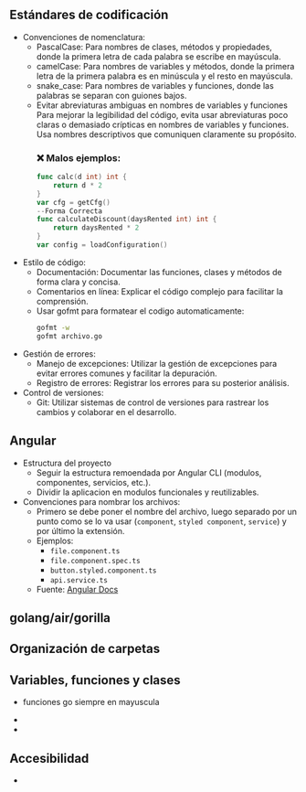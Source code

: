 ## Estándares de codificación
 - Convenciones de nomenclatura:
    - PascalCase: Para nombres de clases, métodos y propiedades, donde la primera letra de cada palabra se escribe en mayúscula. 
    - camelCase: Para nombres de variables y métodos, donde la primera letra de la primera palabra es en minúscula y el resto en    mayúscula. 
    - snake_case: Para nombres de variables y funciones, donde las palabras se separan con guiones bajos.
    - Evitar abreviaturas ambiguas en nombres de variables y funciones
        Para mejorar la legibilidad del código, evita usar abreviaturas poco claras o demasiado crípticas en nombres de variables y funciones. Usa nombres descriptivos que comuniquen claramente su propósito.
        ### ❌ Malos ejemplos:
        ```go
        func calc(d int) int {
            return d * 2
        }
        var cfg = getCfg()
        --Forma Correcta
        func calculateDiscount(daysRented int) int {
            return daysRented * 2
        }
        var config = loadConfiguration()

  - Estilo de código:
     - Documentación: Documentar las funciones, clases y métodos de forma clara y concisa. 
     - Comentarios en línea: Explicar el código complejo para facilitar la comprensión. 
     - Usar gofmt para formatear el codigo automaticamente:
        ```bash
        gofmt -w 
        gofmt archivo.go
  - Gestión de errores:
      - Manejo de excepciones: Utilizar la gestión de excepciones para evitar errores comunes y facilitar la depuración. 
      - Registro de errores: Registrar los errores para su posterior análisis. 
  - Control de versiones:
      - Git: Utilizar sistemas de control de versiones para rastrear los cambios y colaborar en el desarrollo. 

## Angular
- Estructura del proyecto
    - Seguir la estructura remoendada por Angular CLI (modulos, componentes, servicios, etc.).
    - Dividir la aplicacion en modulos funcionales y reutilizables.
- Convenciones para nombrar los archivos:
  - Primero se debe poner el nombre del archivo, luego separado por un punto como se lo va usar (`component`, `styled component`, `service`) y por último la extensión.
  - Ejemplos:
    - `file.component.ts`
    - `file.component.spec.ts`
    - `button.styled.component.ts`
    - `api.service.ts`
  - Fuente: [Angular Docs](https://angular.dev/style-guide#file-structure-conventions)

## golang/air/gorilla

## Organización de carpetas

## Variables, funciones y clases

- funciones go siempre en mayuscula
-

-

## Accesibilidad

-
